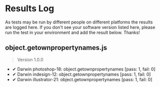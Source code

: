 # Results Log

As tests may be run by different people on different platforms the results are logged here. If you don't see your software version listed here, please run the test in your environment and add the result below. Thanks!

## object.getownpropertynames.js

> Version 1.0.0

- ✔ Darwin photoshop-18: object.getownpropertynames [pass: 1, fail: 0]
- ✔ Darwin indesign-12: object.getownpropertynames [pass: 1, fail: 0]
- ✔ Darwin illustrator-21: object.getownpropertynames [pass: 1, fail: 0]
